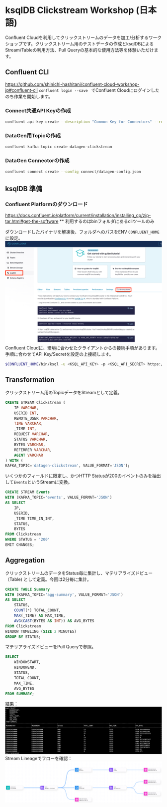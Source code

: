 # ksqlDB Clickstream Workshop (日本語)
Confluent Cloudを利用してクリックストリームのデータを加工/分析するワークショップです。クリックストリーム用のテストデータの作成とksqlDBによるStream/Tableの利用方法、Pull Queryの基本的な使用方法等を体験いただけます。

## Confluent CLI
https://github.com/shinichi-hashitani/confluent-cloud-workshop-jp#confluent-cli
```confluent login --save ``` でConfluent Cloudにログインしたのち作業を開始します。

### Connect共通API Keyの作成
```bash
confluent api-key create --description "Common Key for Connectors" --resource lkc-0x21o5 -o json
```

### DataGen用Topicの作成
```bash
confluent kafka topic create datagen-clickstream
```
### DataGen Connectorの作成
```bash
confluent connect create --config connect/datagen-config.json
```

## ksqlDB 準備
### Confluent Platformのダウンロード
https://docs.confluent.io/platform/current/installation/installing_cp/zip-tar.html#get-the-software
** 利用するのはbinフォルダにあるcliツールのみ

ダウンロードしたバイナリを解凍後、フォルダへのパスをENV ```CONFLUENT_HOME```に設定。
![Confluent Cloud](./assets/cc-ksqldb-instruction.png)
Confluent Cloudに、環境に合わせたクライアントからの接続手順があります。手順に合わせてAPI Key/Secretを設定の上接続します。

```bash
$CONFLUENT_HOME/bin/ksql -u <KSQL_API_KEY> -p <KSQL_API_SECRET> https://pksqlc-xxxxx.ap-northeast-1.aws.confluent.cloud:443
```

## Transformation
クリックストリーム用のTopicデータをStreamとして定義。
```sql
CREATE STREAM Clickstream (
    IP VARCHAR,
    USERID INT,
    REMOTE_USER VARCHAR,
    TIME VARCHAR,
    _TIME INT,
    REQUEST VARCHAR,
    STATUS VARCHAR,
    BYTES VARCHAR,
    REFERRER VARCHAR,
    AGENT VARCHAR
) WITH (
KAFKA_TOPIC='datagen-clickstream', VALUE_FORMAT='JSON');
```
いくつかのフィールドに限定し、かつHTTP Statusが200のイベントのみを抽出して```Events```というStreamに変換。

```sql
CREATE STREAM Events
WITH (KAFKA_TOPIC='events', VALUE_FORMAT='JSON')
AS SELECT
    IP,
    USERID,
    _TIME TIME_IN_INT,
    STATUS,
    BYTES
FROM Clickstream
WHERE STATUS = '200'
EMIT CHANGES;
```

## Aggregation
クリックストリームのデータをStatus毎に集計し、マテリアライズドビュー（Table) として定義。今回は2分毎に集計。
```sql
CREATE TABLE Summary
WITH (KAFKA_TOPIC='agg-summary', VALUE_FORMAT='JSON')
AS SELECT
    STATUS,
    COUNT(*) TOTAL_COUNT,
    MAX(_TIME) AS MAX_TIME,
    AVG(CAST(BYTES AS INT)) AS AVG_BYTES
FROM Clickstream
WINDOW TUMBLING (SIZE 2 MINUTES)
GROUP BY STATUS;
```
マテリアライズドビューをPull Queryで参照。
```sql
SELECT
    WINDOWSTART,
    WINDOWEND,
    STATUS,
    TOTAL_COUNT,
    MAX_TIME,
    AVG_BYTES
FROM SUMMARY;
```
結果：
![ksqlDB Terminal](./assets/pull-query-result.png)
Stream Lineageでフローを確認：
![Stream Lineage](./assets/stream-lineage.png)